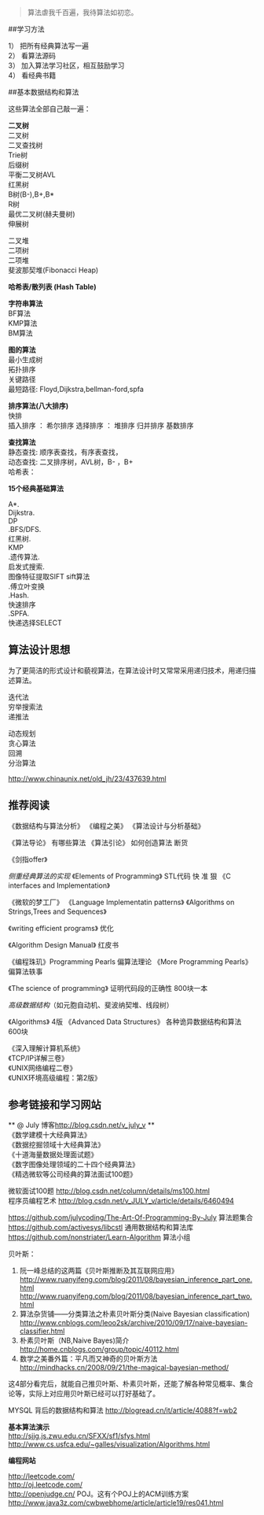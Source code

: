 
>算法虐我千百遍，我待算法如初恋。


##学习方法
 
1） 把所有经典算法写一遍  
2） 看算法源码   
3） 加入算法学习社区，相互鼓励学习   
4） 看经典书籍  
  


##基本数据结构和算法

这些算法全部自己敲一遍：

**二叉树**  
二叉树    
二叉查找树  
Trie树  
后缀树  
平衡二叉树AVL  
红黑树  
B树(B-),B+,B*  
R树  
最优二叉树(赫夫曼树)  
伸展树  
  
二叉堆  
二项树  
二项堆  
斐波那契堆(Fibonacci Heap)   
  
  
**哈希表/散列表 (Hash Table)** 
  
  
**字符串算法**  
BF算法  
KMP算法  
BM算法  
  
  
**图的算法**  
最小生成树  
拓扑排序  
关键路径  
最短路径: Floyd,Dijkstra,bellman-ford,spfa  
  
  
  
**排序算法(八大排序)**  
快排  
插入排序 ： 希尔排序
选择排序 ： 堆排序
归并排序
基数排序


**查找算法**  
静态查找: 顺序表查找，有序表查找，  
动态查找: 二叉排序树，AVL树，B- ，B+  
哈希表：  



**15个经典基础算法**

A*.  
Dijkstra.  
DP  
.BFS/DFS.  
红黑树.  
KMP  
.遗传算法.  
启发式搜索.  
图像特征提取SIFT  sift算法  
.傅立叶变换  
.Hash.  
快速排序  
.SPFA.  
快递选择SELECT  
  
  
    
  
## 算法设计思想

为了更简洁的形式设计和藐视算法，在算法设计时又常常采用递归技术，用递归描述算法。  
  
  
迭代法  
穷举搜索法  
递推法  

动态规划  
贪心算法  
回溯  
分治算法  

http://www.chinaunix.net/old_jh/23/437639.html



## 推荐阅读

 
《数据结构与算法分析》
《编程之美》
《算法设计与分析基础》

《算法导论》 有哪些算法
《算法引论》 如何创造算法   断货

《剑指offer》


*侧重经典算法的实现*
《Elements of Programming》 STL代码 快 准 狠
《C interfaces and Implementation》


《微软的梦工厂》
《Language Implementatin patterns》
《Algorithms on Strings,Trees and Sequences》


《writing efficient programs》  优化

《Algorithm Design Manual》 红皮书

《编程珠玑》Programming Pearls  偏算法理论 
《More Programming Pearls》  偏算法轶事

《The science of programming》 证明代码段的正确性   800块一本


*高级数据结构*（如元胞自动机、斐波纳契堆、线段树）

《Algorithms》 4版
《Advanced Data Structures》 各种诡异数据结构和算法  600块


  
《深入理解计算机系统》  
《TCP/IP详解三卷》  
《UNIX网络编程二卷》  
《UNIX环境高级编程：第2版》  
    
 
  
## 参考链接和学习网站


** @ July 博客<http://blog.csdn.net/v_july_v> **  
《数学建模十大经典算法》    
《数据挖掘领域十大经典算法》    
《十道海量数据处理面试题》      
《数字图像处理领域的二十四个经典算法》    
《精选微软等公司经典的算法面试100题》 

微软面试100题 http://blog.csdn.net/column/details/ms100.html  
程序员编程艺术 http://blog.csdn.net/v_JULY_v/article/details/6460494  



https://github.com/julycoding/The-Art-Of-Programming-By-July  算法题集合
https://github.com/activesys/libcstl   通用数据结构和算法库  
https://github.com/nonstriater/Learn-Algorithm  算法小组

  
  
贝叶斯：  
1. 阮一峰总结的这两篇《贝叶斯推断及其互联网应用》   
http://www.ruanyifeng.com/blog/2011/08/bayesian_inference_part_one.html  
http://www.ruanyifeng.com/blog/2011/08/bayesian_inference_part_two.html  
2. 算法杂货铺——分类算法之朴素贝叶斯分类(Naive Bayesian classification)  
http://www.cnblogs.com/leoo2sk/archive/2010/09/17/naive-bayesian-classifier.html  
3. 朴素贝叶斯（NB,Naive Bayes)简介  
http://home.cnblogs.com/group/topic/40112.html  
4. 数学之美番外篇：平凡而又神奇的贝叶斯方法  
http://mindhacks.cn/2008/09/21/the-magical-bayesian-method/  
  
这4部分看完后，就能自己推贝叶斯、朴素贝叶斯，还能了解各种常见概率、集合论等，实际上对应用贝叶斯已经可以打好基础了。  
  
  
MYSQL 背后的数据结构和算法 http://blogread.cn/it/article/4088?f=wb2  
  
  
**基本算法演示**  
http://sjjg.js.zwu.edu.cn/SFXX/sf1/sfys.html  
http://www.cs.usfca.edu/~galles/visualization/Algorithms.html  
  
  
   
**编程网站**

http://leetcode.com/  
http://oj.leetcode.com/  
http://openjudge.cn/   POJ。这有个POJ上的ACM训练方案 http://www.java3z.com/cwbwebhome/article/article19/res041.html


